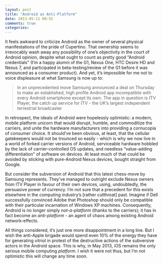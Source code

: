 ```yaml
---
layout: post
title: "Android as Anti-Platform"
date: 2013-05-11 09:55
comments: true
categories:
---
```

It feels awkward to criticize Android as the owner of several physical manifestations of the pride of Cupertino. That ownership seems to irrevocably wash away any possibility of one’s objectivity in the court of Android opinion, despite what ought to count as pretty good “Android credentials" (I’m a happy alumni of the G1, Nexus One, HTC Desire HD and Nexus 7, and participated in beta-testing/review of the G1 before it was announced as a consumer product). And yet, it’s impossible for me not to voice displeasure at what Samsung is now up to:

> In an unprecedented move Samsung announced a deal on Thursday to make an established, high profile
> Android app incompatible with every Android smartphone except its own. The app in question is ITV
> Player, the catch up service for ITV - the UK’s largest independent terrestrial broadcaster

In retrospect, the ideals of Android were hopelessly optimistic: a modern, mobile platform unicorn that would disrupt, humble, and commoditize the carriers, and unite the hardware manufacturers into providing a cornucopia of consumer choice. It should’ve been obvious, at least, that the cellular gatekeepers would not be trounced so easily - which is why we now live in a world of forked carrier versions of Android, serviceable hardware hobbled by the lack of carrier-controlled OS updates, and needless “value-adding differentiation" of software on devices. At least much of that could be avoided by sticking with pure-Android Nexus devices, bought straight from Google.

But consider the subversion of Android that this latest chess-move by Samsung represents. They’ve managed to outright exclude Nexus owners from ITV Player in favour of their own devices, using, undoubtedly, the persuasive power of currency. I’m not sure that a precedent for this exists elsewhere in the computing industry’s [rather cutthroat] past. Imagine if Dell successfully convinced Adobe that Photoshop should only be compatible with their particular incarnation of Windows XP machines. Consequently, Android is no longer simply *not-a-platform* (thanks to the carriers); it has in fact become an *anti-platform* - an agent of chaos among existing Android network-effects.

All things considered, it’s just one more disappointment in a long line. But I wish the anti-Apple brigade would spend even 10% of the energy they have for generating vitriol in protest of the destructive actions of the subversive actors in the Android space. This is why, in May 2013, iOS remains the only serious mobile computing *platform*. I wish it were not thus, but I’m not optimistic this will change any time soon.

